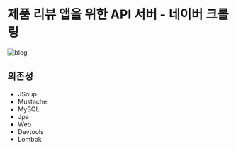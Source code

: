 # 제품 리뷰 앱을 위한 API 서버 - 네이버 크롤링

![blog](https://postfiles.pstatic.net/MjAyMDA4MjFfMTg5/MDAxNTk3OTg3NjQwMDg5.o3eOgyjWjM1qIALWjeBugxt8LpdmUwX2zu0iQPubNiog.UbDEE9QcmX5AWFjZltqc_Ow4XOGiI9KdymsgSfITHRog.PNG.getinthere/Screenshot_46.png?type=w773)

## 의존성

- JSoup
- Mustache
- MySQL
- Jpa
- Web
- Devtools
- Lombok